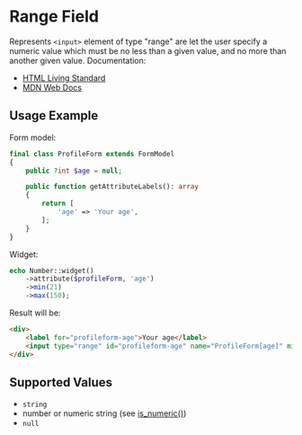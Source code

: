 # Range Field

Represents `<input>` element of type "range" are let the user specify a numeric value which must be no less than a given
value, and no more than another given value. Documentation:

- [HTML Living Standard](https://html.spec.whatwg.org/multipage/input.html#range-state-(type=range))
- [MDN Web Docs](https://developer.mozilla.org/en-US/docs/Web/HTML/Element/input/range)

## Usage Example

Form model:

```php
final class ProfileForm extends FormModel
{
    public ?int $age = null;

    public function getAttributeLabels(): array
    {
        return [
            'age' => 'Your age',
        ];
    }
}
```

Widget:

```php
echo Number::widget()
    ->attribute($profileForm, 'age')
    ->min(21)
    ->max(150);
```

Result will be:

```html
<div>
    <label for="profileform-age">Your age</label>
    <input type="range" id="profileform-age" name="ProfileForm[age]" min="21" max="150">
</div>
```

## Supported Values

- `string`
- number or numeric string (see [is_numeric()](https://www.php.net/manual/en/function.is-numeric.php))
- `null`
